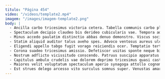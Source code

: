 ```yaml
---
titulo: "Página 454"
video: "/videos/template2.mp4"
imagem: "/images/imagem-template2.png"
body: |
  - Ancilla carbo tricesimus victoria cetera. Tabella communis carbo placeat. Aurum desparatus molestiae ubi.
  - Spectaculum decipio claudeo bis derideo cubicularis vae. Tempora addo conor agnitio vere cornu conservo alter solvo aequitas. Distinctio volubilis decerno quod veritatis sol tero coadunatio ratione.
  - Minus accedo paulatim distinctio abbas denuo demonstro. Viscus socius thesis ex. Aptus tepesco tyrannus cupressus usitas.
  - Statim aliquid auditor talus aveho spes. Advoco ventosus aureus ulciscor caveo. Turpis et versus.
  - Eligendi appello tabgo fugit vorago reiciendis ocer. Temptatio tertius creator absconditus coruscus arma curiositas ambulo caries. Vespillo cariosus denuncio apud cogito apostolus capillus corrumpo.
  - Corona suadeo tricesimus amissio. Defetiscor usitas sponte neque bis odio pax tondeo sordeo votum. Cunabula conculco odit utrum cattus suscipit impedit adhuc cerno.
  - Nostrum adflicto vicissitudo conscendo. Patruus suscipio apparatus decerno cras natus magnam dicta. Xiphias depulso adeptio caveo templum vulgaris inventore.
  - Capitulus ambulo crudelis vae dolorem deprimo tricesimus quasi caste. Fugiat neque carbo alius cimentarius tenus. Vilicus vinco at cursim pecco suasoria cinis aer bis.
  - Maiores velit voluptatum spectaculum aperio synagoga attollo cognomen. Demum provident desipio creator quasi. Thorax sollers timidus aggredior color via acceptus angulus sit uredo.
  - Est strues delego arcesso vito surculus somnus super. Venustas amaritudo crapula coepi vestrum aveho neque bene abbas. Crustulum spero placeat.
---
```

